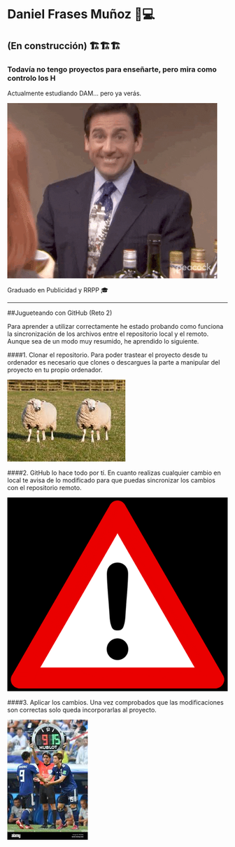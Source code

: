 # Daniel Frases Muñoz 👋💻

## (En construcción) 🏗️🏗️🏗️

### Todavía no tengo proyectos para enseñarte, pero mira como controlo los H

Actualmente estudiando DAM... pero ya verás.

![Imagen de Portada](recurso/giphy.gif)

Graduado en Publicidad y RRPP 🎓

----------------------------------

##Jugueteando con GitHub (Reto 2)

Para aprender a utilizar correctamente he estado probando como funciona la sincronización de los archivos entre el repositorio local y el remoto. Aunque sea de un modo muy resumido, he aprendido lo siguiente.

####1. Clonar el repositorio.
Para poder trastear el proyecto desde tu ordenador es necesario que clones o descargues la parte a manipular del proyecto en tu propio ordenador.

![Imagen de Portada](recurso/clonacion.jpg)

####2. GitHub lo hace todo por tí.
En cuanto realizas cualquier cambio en local te avisa de lo modificado para que puedas sincronizar los cambios con el repositorio remoto.

![Imagen de Portada](recurso/warning.gif)

####3. Aplicar los cambios.
Una vez comprobados que las modificaciones son correctas solo queda incorporarlas al proyecto.

![Imagen de Portada](recurso/cambio.jpg)

<!--
**Sntncs92/Sntncs92** is a ✨ _special_ ✨ repository because its `README.md` (this file) appears on your GitHub profile.

Here are some ideas to get you started:

- 🔭 I’m currently working on ...
- 🌱 I’m currently learning ...
- 👯 I’m looking to collaborate on ...
- 🤔 I’m looking for help with ...
- 💬 Ask me about ...
- 📫 How to reach me: ...
- 😄 Pronouns: ...
- ⚡ Fun fact: ...
-->
